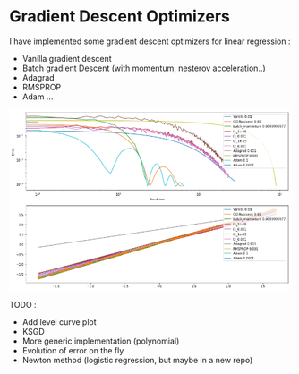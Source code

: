 # Gradient Descent Optimizers

I have implemented some gradient descent optimizers for linear regression : 

- Vanilla gradient descent
- Batch gradient Descent (with momentum, nesterov acceleration..)
- Adagrad
- RMSPROP
- Adam
...


![](https://github.com/beaupletga/Linear-Regression-Optimizers/blob/master/result.png)

TODO :

- Add level curve plot
- KSGD
- More generic implementation (polynomial)
- Evolution of error on the fly
- Newton method (logistic regression, but maybe in a new repo)

